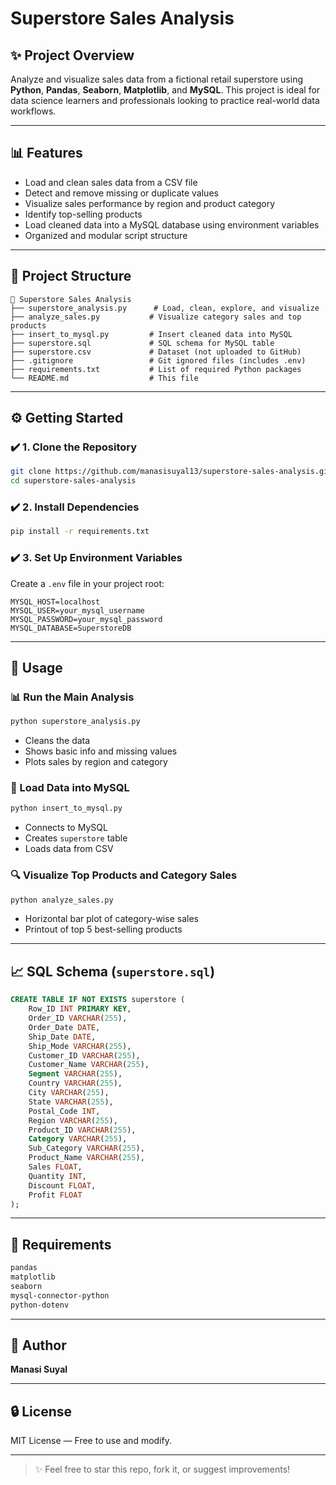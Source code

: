 # Superstore Sales Analysis

## ✨ Project Overview

Analyze and visualize sales data from a fictional retail superstore using **Python**, **Pandas**, **Seaborn**, **Matplotlib**, and **MySQL**. This project is ideal for data science learners and professionals looking to practice real-world data workflows.

---

## 📊 Features

- Load and clean sales data from a CSV file
- Detect and remove missing or duplicate values
- Visualize sales performance by region and product category
- Identify top-selling products
- Load cleaned data into a MySQL database using environment variables
- Organized and modular script structure

---

## 📁 Project Structure

```
📁 Superstore Sales Analysis
├── superstore_analysis.py      # Load, clean, explore, and visualize
├── analyze_sales.py           # Visualize category sales and top products
├── insert_to_mysql.py         # Insert cleaned data into MySQL
├── superstore.sql             # SQL schema for MySQL table
├── superstore.csv             # Dataset (not uploaded to GitHub)
├── .gitignore                 # Git ignored files (includes .env)
├── requirements.txt           # List of required Python packages
└── README.md                  # This file
```

---

## ⚙️ Getting Started

### ✔️ 1. Clone the Repository
```bash
git clone https://github.com/manasisuyal13/superstore-sales-analysis.git
cd superstore-sales-analysis
```

### ✔️ 2. Install Dependencies
```bash
pip install -r requirements.txt
```

### ✔️ 3. Set Up Environment Variables
Create a `.env` file in your project root:
```
MYSQL_HOST=localhost
MYSQL_USER=your_mysql_username
MYSQL_PASSWORD=your_mysql_password
MYSQL_DATABASE=SuperstoreDB
```

---

## 🚀 Usage

### 📊 Run the Main Analysis
```bash
python superstore_analysis.py
```
- Cleans the data
- Shows basic info and missing values
- Plots sales by region and category

### 💼 Load Data into MySQL
```bash
python insert_to_mysql.py
```
- Connects to MySQL
- Creates `superstore` table
- Loads data from CSV

### 🔍 Visualize Top Products and Category Sales
```bash
python analyze_sales.py
```
- Horizontal bar plot of category-wise sales
- Printout of top 5 best-selling products

---

## 📈 SQL Schema (`superstore.sql`)
```sql
CREATE TABLE IF NOT EXISTS superstore (
    Row_ID INT PRIMARY KEY,
    Order_ID VARCHAR(255),
    Order_Date DATE,
    Ship_Date DATE,
    Ship_Mode VARCHAR(255),
    Customer_ID VARCHAR(255),
    Customer_Name VARCHAR(255),
    Segment VARCHAR(255),
    Country VARCHAR(255),
    City VARCHAR(255),
    State VARCHAR(255),
    Postal_Code INT,
    Region VARCHAR(255),
    Product_ID VARCHAR(255),
    Category VARCHAR(255),
    Sub_Category VARCHAR(255),
    Product_Name VARCHAR(255),
    Sales FLOAT,
    Quantity INT,
    Discount FLOAT,
    Profit FLOAT
);
```

---

## 📄 Requirements
```txt
pandas
matplotlib
seaborn
mysql-connector-python
python-dotenv
```

---

## 👤 Author
**Manasi Suyal**

---

## 🔒 License
MIT License — Free to use and modify.

---

> ✨ Feel free to star this repo, fork it, or suggest improvements!

